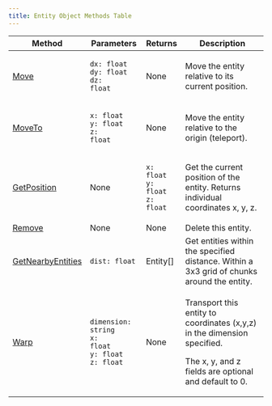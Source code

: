 ```yaml
---
title: Entity Object Methods Table
---
```


| Method                                                                                  | Parameters                                                                                                       | Returns                                                                         | Description                                                                                                                                   |
| --------------------------------------------------------------------------------------- | ---------------------------------------------------------------------------------------------------------------- | ------------------------------------------------------------------------------- | --------------------------------------------------------------------------------------------------------------------------------------------- |
| [Move](../../api-reference/entity-api/entity/methods/move.md)                           | <p><code>dx: float</code><br><code>dy: float</code><br><code>dz: float</code></p>                                | None                                                                            | Move the entity relative to its current position.                                                                                             |
| [MoveTo](../../api-reference/entity-api/entity/methods/moveto.md)                       | <p><code>x: float</code><br><code>y: float</code><br><code>z: float</code></p>                                   | None                                                                            | Move the entity relative to the origin (teleport).                                                                                            |
| [GetPosition](../../api-reference/entity-api/entity/methods/getposition.md)             | None                                                                                                             | <p><code>x: float</code><br><code>y: float</code><br><code>z: float</code> </p> | Get the current position of the entity. Returns individual coordinates x, y, z.                                                               |
| [Remove](../../api-reference/entity-api/entity/methods/remove.md)                       | None                                                                                                             | None                                                                            | Delete this entity.                                                                                                                           |
| [GetNearbyEntities](../../api-reference/entity-api/entity/methods/getnearbyentities.md) | `dist: float`                                                                                                    | Entity\[]                                                                       | Get entities within the specified distance. Within a 3x3 grid of chunks around the entity.                                                    |
| [Warp](../../api-reference/entity-api/entity/methods/warp.md)                           | <p><code>dimension: string</code><br><code>x: float</code><br><code>y: float</code><br><code>z: float</code></p> | None                                                                            | <p>Transport this entity to coordinates (x,y,z) in the dimension specified. </p><p>The x, y, and z fields are optional and default to 0. </p> |
